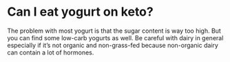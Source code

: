 # Can I eat yogurt on keto?

The problem with most yogurt is that the sugar content is way too high. But you can find some low-carb yogurts as well. Be careful with dairy in general especially if it’s not organic and non-grass-fed because non-organic dairy can contain a lot of hormones.